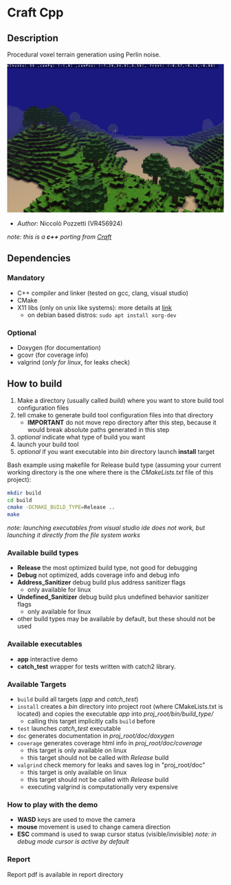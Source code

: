 # Craft Cpp
## Description
Procedural voxel terrain generation using Perlin noise.

![game_screen](data/screenshots/screen.jpg)

- *Author:* Niccolò Pozzetti (VR456924)

*note: this is a **c++** porting from [Craft](https://github.com/fogleman/Craft)*

## Dependencies
### Mandatory
- C++ compiler and linker (tested on gcc, clang, visual studio)
- CMake
- X11 libs (only on unix like systems): more details at [link](https://www.glfw.org/docs/latest/compile.html)
  - on debian based distros: `sudo apt install xorg-dev`
### Optional
- Doxygen (for documentation)
- gcovr (for coverage info)
- valgrind (*only for linux*, for leaks check)

## How to build
1. Make a directory (usually called *build*) where you want to store
build tool configuration files
2. tell cmake to generate build tool configuration files into that
directory
	* **IMPORTANT** do not move repo directory after this step, because it would break absolute paths generated in this step
3. *optional* indicate what type of build you want
4. launch your build tool 
5. *optional* if you want executable into *bin* directory launch **install** target

Bash example using makefile for Release build type (assuming your current working
directory is the one where there is the *CMakeLists.txt* file of this project):
```bash
mkdir build
cd build
cmake -DCMAKE_BUILD_TYPE=Release ..
make
```

*note: launching executables from visual studio ide does not work,
but launching it directly from the file system works*

### Available build types
- **Release** the most optimized build type, not good for debugging
- **Debug** not optimized, adds coverage info and debug info
- **Address_Sanitizer** debug build plus address sanitizer flags
  - only available for linux
- **Undefined_Sanitizer** debug build plus undefined behavior sanitizer flags
  - only available for linux
- other build types may be available by default, but these should not be used

### Available executables
- **app** interactive demo
- **catch_test** wrapper for tests written with catch2 library.

### Available Targets
- `build` build all targets (*app* and *catch_test*)
- `install` creates a *bin* directory into project root (where CMakeLists.txt is located)
and copies the executable *app* into *proj_root/bin/build_type/*
  - calling this target implicitly calls `build` before
- `test` launches *catch_test* executable
- `doc` generates documentation in *proj_root/doc/doxygen*
- `coverage` generates coverage html info in *proj_root/doc/coverage*
  - this target is only available on linux
  - this target should not be called with *Release* build
- `valgrind` check memory for leaks and saves log in "proj_root/doc" 
  - this target is only available on linux
  - this target should not be called with *Release* build
  - executing valgrind is computationally very expensive

### How to play with the demo
- **WASD** keys are used to move the camera
- **mouse** movement is used to change camera direction
- **ESC** command is used to swap cursor status (visible/invisible)
*note: in debug mode cursor is active by default*

### Report
Report pdf is available in report directory 
